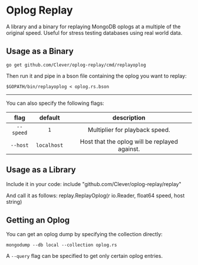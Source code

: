 Oplog Replay
============

A library and a binary for replaying MongoDB oplogs at a multiple of the original speed. Useful for stress testing databases using real world data.

Usage as a Binary
-----------------

`go get github.com/Clever/oplog-replay/cmd/replayoplog`

Then run it and pipe in a bson file containing the oplog you want to replay:

`$GOPATH/bin/replayoplog < oplog.rs.bson`

-----

You can also specify the following flags:

flag      | default     | description
:-------: | :---------: | :---------:
`--speed` | `1`         | Multiplier for playback speed.
`--host`  | `localhost` | Host that the oplog will be replayed against.


Usage as a Library
------------------

Include it in your code: include "github.com/Clever/oplog-replay/replay"

And call it as follows: replay.ReplayOplog(r io.Reader, float64 speed, host string)


Getting an Oplog
----------------

You can get an oplog dump by specifying the collection directly:

`mongodump --db local --collection oplog.rs`

A `--query` flag can be specified to get only certain oplog entries.
